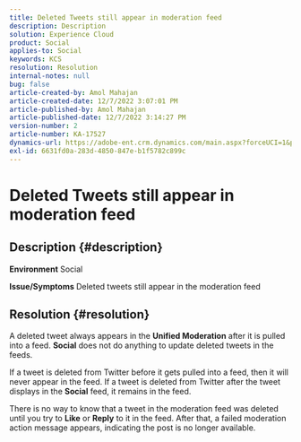```yaml
---
title: Deleted Tweets still appear in moderation feed
description: Description
solution: Experience Cloud
product: Social
applies-to: Social
keywords: KCS
resolution: Resolution
internal-notes: null
bug: false
article-created-by: Amol Mahajan
article-created-date: 12/7/2022 3:07:01 PM
article-published-by: Amol Mahajan
article-published-date: 12/7/2022 3:14:27 PM
version-number: 2
article-number: KA-17527
dynamics-url: https://adobe-ent.crm.dynamics.com/main.aspx?forceUCI=1&pagetype=entityrecord&etn=knowledgearticle&id=414e15c8-4076-ed11-81aa-6045bd006a22
exl-id: 6631fd0a-283d-4850-847e-b1f5782c899c
---
```

# Deleted Tweets still appear in moderation feed

## Description {#description}

<b>Environment</b>
Social


<b>Issue/Symptoms</b>
Deleted tweets still appear in the moderation feed


## Resolution {#resolution}


A deleted tweet always appears in the <b>Unified Moderation</b> after it is pulled into a feed. <b>Social</b> does not do anything to update deleted tweets in the feeds.

If a tweet is deleted from Twitter before it gets pulled into a feed, then it will never appear in the feed. If a tweet is deleted from Twitter after the tweet displays in the <b>Social</b> feed, it remains in the feed.

There is no way to know that a tweet in the moderation feed was deleted until you try to <b>Like</b> or <b>Reply</b> to it in the feed. After that, a failed moderation action message appears, indicating the post is no longer available.
